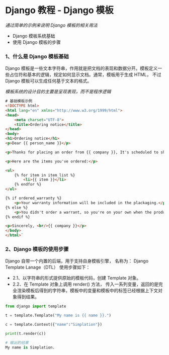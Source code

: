 # Django 教程 - Django 模板

*通过简单的示例来说明 Django 模板的相关用法*

- Django 模板系统基础
- 使用 Django 模板的步骤

### 1、什么是 Django 模板基础
Django 模板是一些文本字符串，作用就是把文档的表现和数据分开。模板定义一些占位符和基本的逻辑，规定如何显示文档。通常，模板用于生成 HTML， 不过 Django 模板可以生成任何基于文本的格式。

*模板系统的设计目的主要是呈现表现，而不是程序逻辑*


```html
# 基础模板示例
<!DOCTYPE html>
<html lang="en" xmlns="http://www.w3.org/1999/html">
<head>
    <meta charset="UTF-8">
    <title>Ordering notice</title>
</head>
<body>
<h1>Ordering notice</h1>
<p>Dear {{ person_name }}</p>

<p>Thanks for placing an order from {{ company }}, It's scheduled to ship on {{ ship_date| date:"F j, Y" }}.</p>

<p>Here are the items you've ordered:</p>

<ul>
    {% for item in item_list %}
        <li>{{ item }}</li>
    {% endfor %}
</ul>

{% if ordered_warranty %}
    <p>Your warranty information will be included in the plackaging.</p>
{% else %}
    <p>You didn't order a warrant, so you're on your own when the products inevitably stop working.</p>
{% endif %}

<p>Sincerely, <br/>{{ company }}</p>
</body>
</html>`
```

### 2、Django 模板的使用步骤
Django 自带一个内置的后端，用于支持自身模板引擎， 名称为： Django Template Lanage（DTL）
使用步骤如下：
  - 2.1、以字符串的形式提供原始的模板代码，创建 Template 对象。
  - 2.2、在 Template 对象上调用 render() 方法， 传入一系列变量，返回的是完全渲染模板后得到的字符串，模板中的变量和模板中的标签已经根据上下文对象得到结果。


```python
from django import template

t = template.Template("My name is {{ name }}.")

c = template.Context({"name":"Simplation"})

print(t.render(c))

# 输出的结果
My name is Simplation. 
```

  

  
